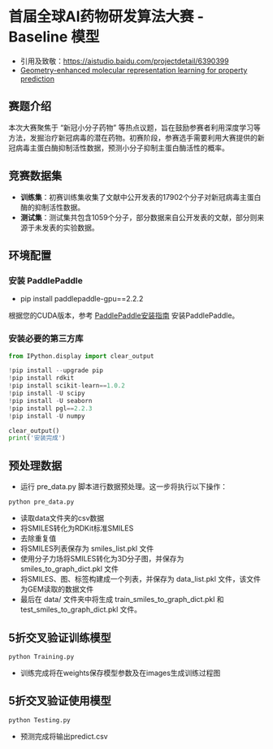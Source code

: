 # 首届全球AI药物研发算法大赛 - Baseline 模型
- 引用及致敬：https://aistudio.baidu.com/projectdetail/6390399
- [Geometry-enhanced molecular representation learning for property prediction](https://www.nature.com/articles/s42256-021-00438-4)
## 赛题介绍

本次大赛聚焦于 “新冠小分子药物” 等热点议题，旨在鼓励参赛者利用深度学习等方法，发掘治疗新冠病毒的潜在药物。初赛阶段，参赛选手需要利用大赛提供的新冠病毒主蛋白酶抑制活性数据，预测小分子抑制主蛋白酶活性的概率。

## 竞赛数据集

- **训练集**：初赛训练集收集了文献中公开发表的17902个分子对新冠病毒主蛋白酶的抑制活性数据。
- **测试集**：测试集共包含1059个分子，部分数据来自公开发表的文献，部分则来源于未发表的实验数据。

## 环境配置

### 安装 PaddlePaddle
- pip install paddlepaddle-gpu==2.2.2

根据您的CUDA版本，参考 [PaddlePaddle安装指南](https://www.paddlepaddle.org.cn/install/quick?docurl=/documentation/docs/zh/install/conda/linux-conda.html) 安装PaddlePaddle。

### 安装必要的第三方库

```python
from IPython.display import clear_output

!pip install --upgrade pip
!pip install rdkit
!pip install scikit-learn==1.0.2
!pip install -U scipy
!pip install -U seaborn
!pip install pgl==2.2.3
!pip install -U numpy

clear_output()
print('安装完成')
```
## 预处理数据
- 运行 pre_data.py 脚本进行数据预处理。这一步将执行以下操作：
```
python pre_data.py
```
- 读取data文件夹的csv数据
- 将SMILES转化为RDKit标准SMILES
- 去除重复值
- 将SMILES列表保存为 smiles_list.pkl 文件
- 使用分子力场将SMILES转化为3D分子图，并保存为 smiles_to_graph_dict.pkl 文件
- 将SMILES、图、标签构建成一个列表，并保存为 data_list.pkl 文件，该文件为GEM读取的数据文件
- 最后在 data/ 文件夹中将生成 train_smiles_to_graph_dict.pkl 和 test_smiles_to_graph_dict.pkl 文件。
## 5折交叉验证训练模型
```
python Training.py
```
- 训练完成将在weights保存模型参数及在images生成训练过程图

## 5折交叉验证使用模型
```
python Testing.py
```
- 预测完成将输出predict.csv

  




